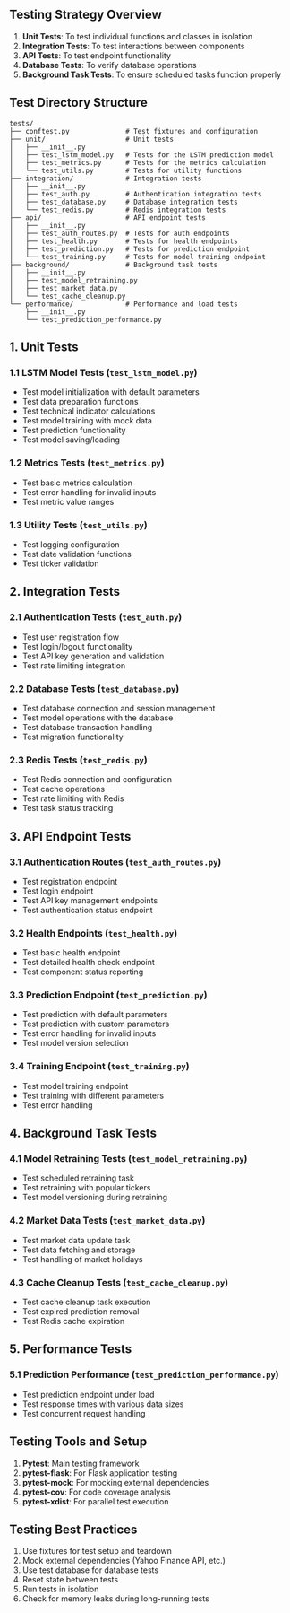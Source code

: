 ## Testing Strategy Overview

1. **Unit Tests**: To test individual functions and classes in isolation
2. **Integration Tests**: To test interactions between components
3. **API Tests**: To test endpoint functionality
4. **Database Tests**: To verify database operations
5. **Background Task Tests**: To ensure scheduled tasks function properly

## Test Directory Structure

```
tests/
├── conftest.py              # Test fixtures and configuration
├── unit/                    # Unit tests
│   ├── __init__.py
│   ├── test_lstm_model.py   # Tests for the LSTM prediction model
│   ├── test_metrics.py      # Tests for the metrics calculation
│   └── test_utils.py        # Tests for utility functions
├── integration/             # Integration tests
│   ├── __init__.py
│   ├── test_auth.py         # Authentication integration tests
│   ├── test_database.py     # Database integration tests
│   └── test_redis.py        # Redis integration tests
├── api/                     # API endpoint tests
│   ├── __init__.py
│   ├── test_auth_routes.py  # Tests for auth endpoints
│   ├── test_health.py       # Tests for health endpoints
│   ├── test_prediction.py   # Tests for prediction endpoint
│   └── test_training.py     # Tests for model training endpoint
├── background/              # Background task tests
│   ├── __init__.py
│   ├── test_model_retraining.py
│   ├── test_market_data.py
│   └── test_cache_cleanup.py
└── performance/             # Performance and load tests
    ├── __init__.py
    └── test_prediction_performance.py
```

## 1. Unit Tests

### 1.1 LSTM Model Tests (`test_lstm_model.py`)
- Test model initialization with default parameters
- Test data preparation functions
- Test technical indicator calculations
- Test model training with mock data
- Test prediction functionality
- Test model saving/loading

### 1.2 Metrics Tests (`test_metrics.py`)
- Test basic metrics calculation
- Test error handling for invalid inputs
- Test metric value ranges

### 1.3 Utility Tests (`test_utils.py`)
- Test logging configuration
- Test date validation functions
- Test ticker validation

## 2. Integration Tests

### 2.1 Authentication Tests (`test_auth.py`)
- Test user registration flow
- Test login/logout functionality
- Test API key generation and validation
- Test rate limiting integration

### 2.2 Database Tests (`test_database.py`)
- Test database connection and session management
- Test model operations with the database
- Test database transaction handling
- Test migration functionality

### 2.3 Redis Tests (`test_redis.py`)
- Test Redis connection and configuration
- Test cache operations
- Test rate limiting with Redis
- Test task status tracking

## 3. API Endpoint Tests

### 3.1 Authentication Routes (`test_auth_routes.py`)
- Test registration endpoint
- Test login endpoint
- Test API key management endpoints
- Test authentication status endpoint

### 3.2 Health Endpoints (`test_health.py`)
- Test basic health endpoint
- Test detailed health check endpoint
- Test component status reporting

### 3.3 Prediction Endpoint (`test_prediction.py`)
- Test prediction with default parameters
- Test prediction with custom parameters
- Test error handling for invalid inputs
- Test model version selection

### 3.4 Training Endpoint (`test_training.py`)
- Test model training endpoint
- Test training with different parameters
- Test error handling

## 4. Background Task Tests

### 4.1 Model Retraining Tests (`test_model_retraining.py`)
- Test scheduled retraining task
- Test retraining with popular tickers
- Test model versioning during retraining

### 4.2 Market Data Tests (`test_market_data.py`)
- Test market data update task
- Test data fetching and storage
- Test handling of market holidays

### 4.3 Cache Cleanup Tests (`test_cache_cleanup.py`)
- Test cache cleanup task execution
- Test expired prediction removal
- Test Redis cache expiration

## 5. Performance Tests

### 5.1 Prediction Performance (`test_prediction_performance.py`)
- Test prediction endpoint under load
- Test response times with various data sizes
- Test concurrent request handling

## Testing Tools and Setup

1. **Pytest**: Main testing framework
2. **pytest-flask**: For Flask application testing
3. **pytest-mock**: For mocking external dependencies
4. **pytest-cov**: For code coverage analysis
5. **pytest-xdist**: For parallel test execution

## Testing Best Practices

1. Use fixtures for test setup and teardown
2. Mock external dependencies (Yahoo Finance API, etc.)
3. Use test database for database tests
4. Reset state between tests
5. Run tests in isolation
6. Check for memory leaks during long-running tests